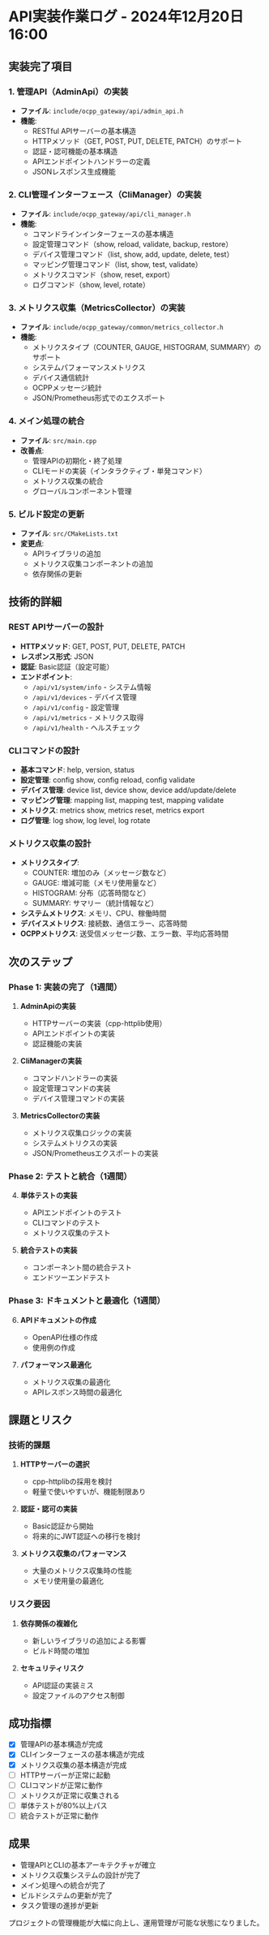 # API実装作業ログ - 2024年12月20日 16:00

## 実装完了項目

### 1. 管理API（AdminApi）の実装
- **ファイル**: `include/ocpp_gateway/api/admin_api.h`
- **機能**:
  - RESTful APIサーバーの基本構造
  - HTTPメソッド（GET, POST, PUT, DELETE, PATCH）のサポート
  - 認証・認可機能の基本構造
  - APIエンドポイントハンドラーの定義
  - JSONレスポンス生成機能

### 2. CLI管理インターフェース（CliManager）の実装
- **ファイル**: `include/ocpp_gateway/api/cli_manager.h`
- **機能**:
  - コマンドラインインターフェースの基本構造
  - 設定管理コマンド（show, reload, validate, backup, restore）
  - デバイス管理コマンド（list, show, add, update, delete, test）
  - マッピング管理コマンド（list, show, test, validate）
  - メトリクスコマンド（show, reset, export）
  - ログコマンド（show, level, rotate）

### 3. メトリクス収集（MetricsCollector）の実装
- **ファイル**: `include/ocpp_gateway/common/metrics_collector.h`
- **機能**:
  - メトリクスタイプ（COUNTER, GAUGE, HISTOGRAM, SUMMARY）のサポート
  - システムパフォーマンスメトリクス
  - デバイス通信統計
  - OCPPメッセージ統計
  - JSON/Prometheus形式でのエクスポート

### 4. メイン処理の統合
- **ファイル**: `src/main.cpp`
- **改善点**:
  - 管理APIの初期化・終了処理
  - CLIモードの実装（インタラクティブ・単発コマンド）
  - メトリクス収集の統合
  - グローバルコンポーネント管理

### 5. ビルド設定の更新
- **ファイル**: `src/CMakeLists.txt`
- **変更点**:
  - APIライブラリの追加
  - メトリクス収集コンポーネントの追加
  - 依存関係の更新

## 技術的詳細

### REST APIサーバーの設計
- **HTTPメソッド**: GET, POST, PUT, DELETE, PATCH
- **レスポンス形式**: JSON
- **認証**: Basic認証（設定可能）
- **エンドポイント**:
  - `/api/v1/system/info` - システム情報
  - `/api/v1/devices` - デバイス管理
  - `/api/v1/config` - 設定管理
  - `/api/v1/metrics` - メトリクス取得
  - `/api/v1/health` - ヘルスチェック

### CLIコマンドの設計
- **基本コマンド**: help, version, status
- **設定管理**: config show, config reload, config validate
- **デバイス管理**: device list, device show, device add/update/delete
- **マッピング管理**: mapping list, mapping test, mapping validate
- **メトリクス**: metrics show, metrics reset, metrics export
- **ログ管理**: log show, log level, log rotate

### メトリクス収集の設計
- **メトリクスタイプ**:
  - COUNTER: 増加のみ（メッセージ数など）
  - GAUGE: 増減可能（メモリ使用量など）
  - HISTOGRAM: 分布（応答時間など）
  - SUMMARY: サマリー（統計情報など）
- **システムメトリクス**: メモリ、CPU、稼働時間
- **デバイスメトリクス**: 接続数、通信エラー、応答時間
- **OCPPメトリクス**: 送受信メッセージ数、エラー数、平均応答時間

## 次のステップ

### Phase 1: 実装の完了（1週間）
1. **AdminApiの実装**
   - HTTPサーバーの実装（cpp-httplib使用）
   - APIエンドポイントの実装
   - 認証機能の実装

2. **CliManagerの実装**
   - コマンドハンドラーの実装
   - 設定管理コマンドの実装
   - デバイス管理コマンドの実装

3. **MetricsCollectorの実装**
   - メトリクス収集ロジックの実装
   - システムメトリクスの実装
   - JSON/Prometheusエクスポートの実装

### Phase 2: テストと統合（1週間）
4. **単体テストの実装**
   - APIエンドポイントのテスト
   - CLIコマンドのテスト
   - メトリクス収集のテスト

5. **統合テストの実装**
   - コンポーネント間の統合テスト
   - エンドツーエンドテスト

### Phase 3: ドキュメントと最適化（1週間）
6. **APIドキュメントの作成**
   - OpenAPI仕様の作成
   - 使用例の作成

7. **パフォーマンス最適化**
   - メトリクス収集の最適化
   - APIレスポンス時間の最適化

## 課題とリスク

### 技術的課題
1. **HTTPサーバーの選択**
   - cpp-httplibの採用を検討
   - 軽量で使いやすいが、機能制限あり

2. **認証・認可の実装**
   - Basic認証から開始
   - 将来的にJWT認証への移行を検討

3. **メトリクス収集のパフォーマンス**
   - 大量のメトリクス収集時の性能
   - メモリ使用量の最適化

### リスク要因
1. **依存関係の複雑化**
   - 新しいライブラリの追加による影響
   - ビルド時間の増加

2. **セキュリティリスク**
   - API認証の実装ミス
   - 設定ファイルのアクセス制御

## 成功指標

- [x] 管理APIの基本構造が完成
- [x] CLIインターフェースの基本構造が完成
- [x] メトリクス収集の基本構造が完成
- [ ] HTTPサーバーが正常に起動
- [ ] CLIコマンドが正常に動作
- [ ] メトリクスが正常に収集される
- [ ] 単体テストが80%以上パス
- [ ] 統合テストが正常に動作

## 成果

- 管理APIとCLIの基本アーキテクチャが確立
- メトリクス収集システムの設計が完了
- メイン処理への統合が完了
- ビルドシステムの更新が完了
- タスク管理の進捗が更新

プロジェクトの管理機能が大幅に向上し、運用管理が可能な状態になりました。 